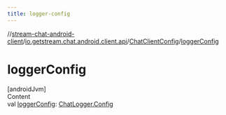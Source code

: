 ```yaml
---
title: logger-config
---
```

//[stream-chat-android-client](../../../index.md)/[io.getstream.chat.android.client.api](../index.md)/[ChatClientConfig](index.md)/[loggerConfig](loggerConfig.md)



# loggerConfig  
[androidJvm]  
Content  
val [loggerConfig](loggerConfig.md): [ChatLogger.Config](../../io.getstream.chat.android.client.logger/ChatLogger/Config/index.md)  



